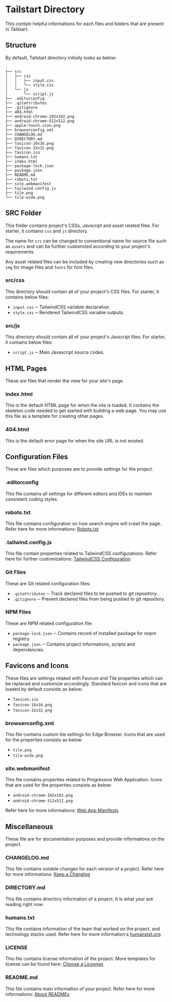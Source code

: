 # Tailstart Directory

This contain helpful informations for each files and folders that are present 
in Tailstart.

## Structure

By default, Tailstart directory initially looks as below:

```
.
├── src
│   ├── css
│   │   ├── input.css
│   │   └── style.css
│   └── js
│       └── script.js
├── .editorconfig
├── .gitattributes
├── .gitignore
├── 404.html
├── android-chrome-192x192.png
├── android-chrome-512x512.png
├── apple-touch-icon.png
├── browserconfig.xml
├── CHANGELOG.md
├── DIRECTORY.md
├── favicon-16x16.png
├── favicon-32x32.png
├── favicon.ico
├── humans.txt
├── index.html
├── package-lock.json
├── package.json
├── README.md
├── robots.txt
├── site.webmanifest
├── tailwind.config.js
├── tile.png
└── tile-wide.png
```

## SRC Folder

This folder contains project's CSSs, Javscript and asset related files. For
starter, it contains `css` and `js` directory. 

The name for `src` can be changed to conventional name for source file such as
`assets` and can be further customized according to your project's requirements.

Any asset related files can be included by creating new directories such as `img`
for image files and `fonts` for font files. 

### src/css

This directory should contain all of your project's CSS files. For starter, it
contains below files: 

* `input.css` ─ TailwindCSS variable declaration.
* `style.css` ─ Rendered TailwindCSS variable outputs.

### src/js

This directory should contain all of your project's Javscript files. For starter,
it contains below files: 

* `script.js` ─ Main Javascript source codes.

## HTML Pages

These are files that render the view for your site's page.

### index.html

This is the default HTML page for when the site is loaded. It contains the
skeleton code needed to get started with building a web page. You may use this
file as a template for creating other pages.

### 404.html

This is the default error page for when the site URL is not existed.

## Configuration Files

These are files which purposes are to provide settings for the project.

### .editorconfig

This file contains all settings for different editors and IDEs to maintain
consistent coding styles.

### robots.txt

This file contains configuration on how search engine will crawl the page.
Refer here for more informations: 
[Robots.txt](https://moz.com/learn/seo/robotstxt)

### .tailwind.config.js

This file contain properties related to TailwindCSS configurations. Refer here
for further customizations: 
[TailwindCSS Configuration](https://tailwindcss.com/docs/configuration)

### Git Files

These are Git related configuration files:

* `.gitattributes` ─ Track declared files to be pushed to git repository.
* `.gitignore` ─ Prevent declared files from being pushed to git repository.

### NPM Files

These are NPM related configuration file:

* `package-lock.json` ─ Contains record of installed package for nnpm registry.
* `package.json` ─ Contains project informations, scripts and dependancies.

## Favicons and Icons

These files are settings related with Favicon and Tile properties which can be 
replaced and customize accordingly. Standard favicon and icons that are loaded
by default consists as below:

* `favicon.ico`
* `favicon-16x16.png`
* `favicon-32x32.png`

### browserconfig.xml

This file contains custom tile settings for Edge Browser. Icons that are used
for the properties consists as below:

* `tile.png`
* `tile-wide.png`

### site.webmanifest

This file contains properties related to Progressive Web Application. Icons
that are used for the properties consists as below:

* `android-chrome-192x192.png`
* `android-chrome-512x512.png`

Refer here for more informations: 
[Web App Manifests](https://developer.mozilla.org/en-US/docs/Web/Manifest)

## Miscellaneous

These file are for documentation purposes and provide informations on the
project.

### CHANGELOG.md

This file contains notable changes for each version of a project. Refer here
for more informations: 
[Keep a Changlog](https://keepachangelog.com/en/1.0.0/)

### DIRECTORY.md

This file contains directory information of a project. It is what your are
reading right now.

### humans.txt

This file contains information of the team that worked on the project, and
technology stacks used. Refer here for more information:s 
[humanstxt.org](https://humanstxt.org/)

### LICENSE

This file contains license information of the project. More templates for
license can be found here: [Choose a Licesnes](https://choosealicense.com/)

### README.md

This file contains main information of your project. Refer here for more
informations:
[About READMEs](https://docs.github.com/en/repositories/managing-your-repositorys-settings-and-features/customizing-your-repository/about-readmes)
